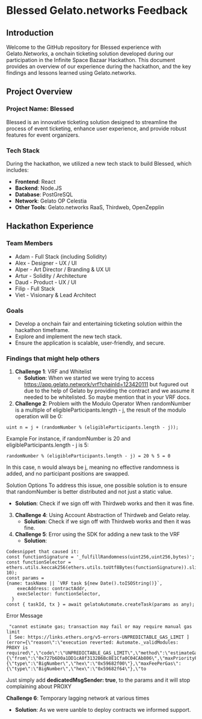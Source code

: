 # Blessed Gelato.networks Feedback

## Introduction

Welcome to the GitHub repository for Blessed experience with Gelato.Networks, a onchain ticketing solution developed during our participation in the Infinite Space Bazaar Hackathon. 
This document provides an overview of our experience during the hackathon, and the key findings and lessons learned using Gelato.networks.

## Project Overview

### Project Name: Blessed

Blessed is an innovative ticketing solution designed to streamline the process of event ticketing, enhance user experience, and provide robust features for event organizers.

### Tech Stack

During the hackathon, we utilized a new tech stack to build Blessed, which includes:

- **Frontend**: React
- **Backend**: Node.JS 
- **Database**: PostGreSQL
- **Network**: Gelato OP Celestia  
- **Other Tools**: Gelato.networks RaaS, Thirdweb, OpenZepplin 

## Hackathon Experience

### Team Members

- Adam - Full Stack (including Solidity)
- Alex - Designer - UX / UI
- Alper - Art Director / Branding & UX UI
- Artur - Solidity / Architecture
- Daud - Product - UX / UI
- Filip - Full Stack 
- Viet - Visionary & Lead Architect

### Goals

- Develop a onchain fair and entertaining ticketing solution within the hackathon timeframe.
- Explore and implement the new tech stack.
- Ensure the application is scalable, user-friendly, and secure.

### Findings that might help others

1. **Challenge 1**: VRF and Whitelist
   - **Solution**: When we started we were trying to access https://app.gelato.network/vrf?chainId=123420111 but fugured out due to the help of Gelato by providing the contract and we assume it needed to be whitelisted. So maybe mention that in your VRF docs. 
2. **Challenge 2**: Problem with the Modulo Operator
When randomNumber is a multiple of eligibleParticipants.length - j, the result of the modulo operation will be 0:
```
uint n = j + (randomNumber % (eligibleParticipants.length - j));
```
Example
For instance, if randomNumber is 20 and eligibleParticipants.length - j is 5:
```
randomNumber % (eligibleParticipants.length - j) = 20 % 5 = 0
```
In this case, n would always be j, meaning no effective randomness is added, and no participant positions are swapped.

Solution Options
To address this issue, one possible solution is to ensure that randomNumber is better distributed and not just a static value.

   - **Solution**: Check if we sign off with Thirdweb works and then it was fine.
3. **Challenge 4**: Using Account Abstraction of Thirdweb and Gelato relay.
   - **Solution**: Check if we sign off with Thirdweb works and then it was fine.
4. **Challenge 5**: Error using the SDK for adding a new task to the VRF
   - **Solution**:
```solidity
Codesnippet that caused it: 
const functionSignature = '_fulfillRandomness(uint256,uint256,bytes)';
const functionSelector = ethers.utils.keccak256(ethers.utils.toUtf8Bytes(functionSignature)).slice(0, 10);
const params = 
{name: taskName || `VRF task ${new Date().toISOString()}`,
    execAddress: contractAddr,
    execSelector: functionSelector,
  }
const { taskId, tx } = await gelatoAutomate.createTask(params as any);

```

Error Message

```
 "cannot estimate gas; transaction may fail or may require manual gas limit
 [ See: https://links.ethers.org/v5-errors-UNPREDICTABLE_GAS_LIMIT ]
(error={\"reason\":\"execution reverted: Automate._validModules:
PROXY is required\",\"code\":\"UNPREDICTABLE_GAS_LIMIT\",\"method\":\"estimateGas\",\"transaction\":{\"from\":\"0x727b6D0a1DD1cA8f3132B6Bc8E1Cfa0C04CAb806\",\"maxPriorityFeePerGas\":{\"type\":\"BigNumber\",\"hex\":\"0x59682f00\"},\"maxFeePerGas\":{\"type\":\"BigNumber\",\"hex\":\"0x59682f64\"},\"to
```
Just simply add **dedicatedMsgSender: true**, to the params and it will stop complaining about PROXY


**Challenge 6**: Temporary lagging network at various times 
   - **Solution**: As we were uanble to deploy contracts we informed support. 


